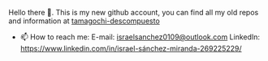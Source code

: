 Hello there 🌃. This is my new github account, you can find all my old repos and information at [tamagochi-descompuesto](https://github.com/tamagochi-descompuesto)

- 📫 How to reach me:
E-mail: israelsanchez0109@outlook.com
LinkedIn: https://www.linkedin.com/in/israel-sánchez-miranda-269225229/
